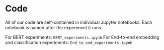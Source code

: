 # Code

All of our code are self-contained in individual Jupyter notebooks. Each
notebook is named after the experiment it runs.

For BERT experiments: `BERT_experiments.ipynb`
For End-to-end embedding and classification experiments:
`End_to_end_experiments.ipynb`
